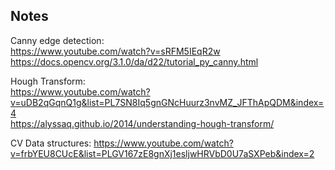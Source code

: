 ## Notes

Canny edge detection:    
https://www.youtube.com/watch?v=sRFM5IEqR2w      
https://docs.opencv.org/3.1.0/da/d22/tutorial_py_canny.html      

Hough Transform:      
https://www.youtube.com/watch?v=uDB2qGqnQ1g&list=PL7SN8Iq5gnGNcHuurz3nvMZ_JFThApQDM&index=4     
https://alyssaq.github.io/2014/understanding-hough-transform/      


CV Data structures: https://www.youtube.com/watch?v=frbYEU8CUcE&list=PLGV167zE8gnXj1esljwHRVbD0U7aSXPeb&index=2     

